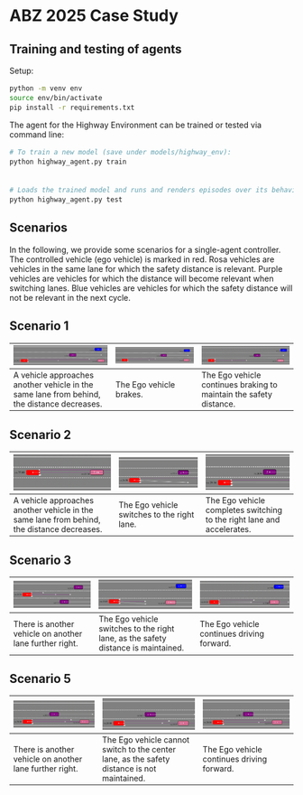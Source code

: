 # ABZ 2025 Case Study

## Training and testing of agents

Setup:

```bash
python -m venv env
source env/bin/activate
pip install -r requirements.txt
```

The agent for the Highway Environment can be trained or tested via command line:

```bash
# To train a new model (save under models/highway_env):
python highway_agent.py train


# Loads the trained model and runs and renders episodes over its behaviour:
python highway_agent.py test
```


## Scenarios


In the following, we provide some scenarios for a single-agent controller.
The controlled vehicle (ego vehicle) is marked in red.
Rosa vehicles are vehicles in the same lane for which the safety distance is relevant.
Purple vehicles are vehicles for which the distance will become relevant when switching lanes.
Blue vehicles are vehicles for which the safety distance will not be relevant in the next cycle.


## Scenario 1


| <img src="images/Scenario1_1.png" alt="Scenario 1.1" width="150%">                         | <img src="images/Scenario1_2.png" alt="Scenario 1.2" width="150%"> | <img src="images/Scenario1_3.png" alt="Scenario 1.3" width="150%"> |
|--------------------------------------------------------------------------------------------|--------------------------------------------------------------------|--------------------------------------------------------------------|
| A vehicle approaches another vehicle in the same lane from behind, the distance decreases. | The Ego vehicle brakes.                                            |The Ego vehicle continues braking to maintain the safety distance. |


## Scenario 2


 ![Scenario 2](images/Scenario2_1.png)                                                      | ![Scenario 2](images/Scenario2_2.png)        | ![Scenario 2](images/Scenario2_3.png)                                    
|--------------------------------------------------------------------------------------------|----------------------------------------------|--------------------------------------------------------------------------|
| A vehicle approaches another vehicle in the same lane from behind, the distance decreases. | The Ego vehicle switches to the right lane.  | The Ego vehicle completes switching to the right lane and accelerates.   |


## Scenario 3

 ![Scenario 3](images/Scenario3_1.png)                   | ![Scenario 3](images/Scenario3_2.png)                                              | ![Scenario 3](images/Scenario3_3.png)       
|---------------------------------------------------------|------------------------------------------------------------------------------------|---------------------------------------------|
| There is another vehicle on another lane further right. | The Ego vehicle switches to the right lane, as the safety distance is maintained.  | The Ego  vehicle continues driving forward. |


## Scenario 5

 ![Scenario 5](images/Scenario5_1.png)                   | ![Scenario 5](images/Scenario5_2.png)                                                         | ![Scenario 5](images/Scenario5_3.png)       
|---------------------------------------------------------|-----------------------------------------------------------------------------------------------|---------------------------------------------|
| There is another vehicle on another lane further right. | The Ego vehicle cannot switch to the center lane, as the safety distance is not maintained.   | The Ego vehicle continues driving forward.  |
